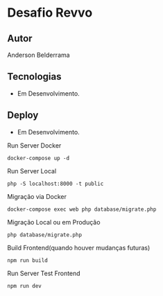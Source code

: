 # Desafio Revvo

## Autor

Anderson Belderrama

## Tecnologias

- Em Desenvolvimento.


## Deploy

- Em Desenvolvimento.



Run Server Docker

`docker-compose up -d`

Run Server Local

`php -S localhost:8000 -t public`


Migração via Docker

`docker-compose exec web php database/migrate.php`

Migração Local ou em Produção

`php database/migrate.php`

Build Frontend(quando houver mudanças futuras)

`npm run build`

Run Server Test Frontend

`npm run dev`